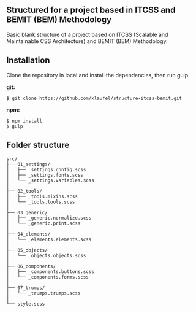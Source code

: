 ## Structured for a project based in ITCSS and BEMIT (BEM) Methodology

Basic blank structure of a project based on ITCSS (Scalable and Maintainable CSS Architecture) and BEMIT (BEM) Methodology.


## Installation

Clone the repository in local and install the dependencies, then run gulp.

**git:**

```
$ git clone https://github.com/klaufel/structure-itcss-bemit.git
```

**npm:**

```
$ npm install
$ gulp

```

## Folder structure

```
src/
├── 01_settings/
│   ├── _settings.config.scss
│   ├── _settings.fonts.scss
│   └── _settings.variables.scss
│ 
├── 02_tools/
│   ├── _tools.mixins.scss
│   └── _tools.tools.scss
│ 
├── 03_generic/
│   ├── _generic.normalize.scss
│   └── _generic.print.scss
│ 
├── 04_elements/
│   └── _elements.elements.scss
│ 
├── 05_objects/
│   └── _objects.objects.scss
│ 
├── 06_components/
│   ├── _components.buttons.scss
│   └── _components.forms.scss
│ 
├── 07_trumps/
│   └── _trumps.trumps.scss
│ 
└── style.scss
```